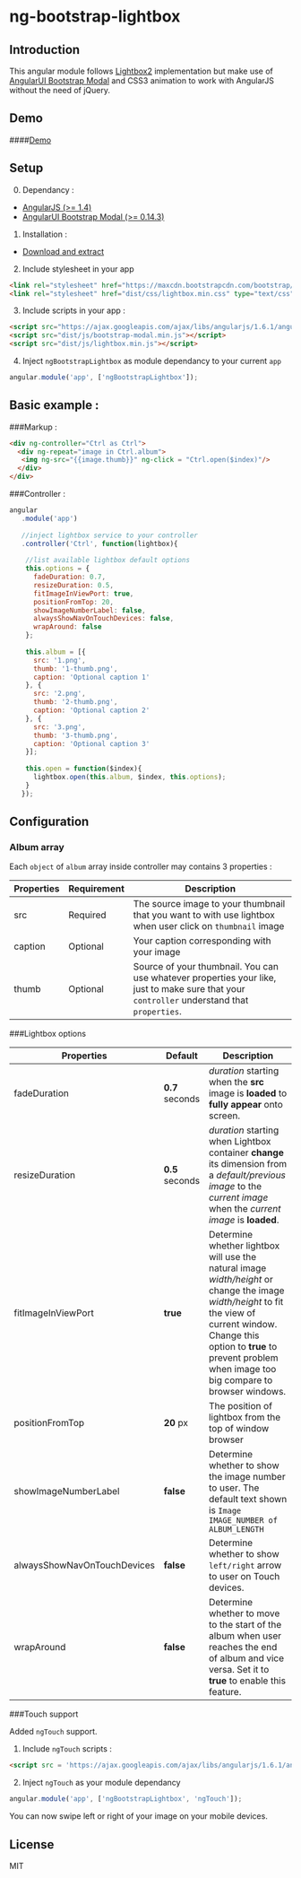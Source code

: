 # ng-bootstrap-lightbox

## Introduction

This angular module follows [Lightbox2](http://lokeshdhakar.com/projects/lightbox2/) implementation but make use of [AngularUI Bootstrap Modal](http://angular-ui.github.io/bootstrap/#/modal) and CSS3 animation to work with AngularJS without the need of jQuery.

## Demo

####[Demo](http://themyth92.com/project/ng-bootstrap-lightbox/index.html)

## Setup

0. Dependancy :

 - [AngularJS (>= 1.4)](https://angularjs.org/)
 - [AngularUI Bootstrap Modal (>= 0.14.3)](http://angular-ui.github.io/bootstrap/#/modal)

1. Installation :

 - [Download and extract](https://github.com/themyth92/ng-bootstrap-lightbox/archive/master.zip)  

2. Include stylesheet in your app

 ```html   
 <link rel="stylesheet" href="https://maxcdn.bootstrapcdn.com/bootstrap/3.3.7/css/bootstrap.min.css" type="text/css"/>
<link rel="stylesheet" href="dist/css/lightbox.min.css" type="text/css">
 ```
 
3. Include scripts in your app : 
 
 ```html
 <script src="https://ajax.googleapis.com/ajax/libs/angularjs/1.6.1/angular.js"> </script>
 <script src="dist/js/bootstrap-modal.min.js"></script>
 <script src="dist/js/lightbox.min.js"></script>
 ```
 
4. Inject `ngBootstrapLightbox` as module dependancy to your current `app`

 ```js
angular.module('app', ['ngBootstrapLightbox']);
 ```

## Basic example : 

###Markup :

```html
<div ng-controller="Ctrl as Ctrl">
  <div ng-repeat="image in Ctrl.album">
   <img ng-src="{{image.thumb}}" ng-click = "Ctrl.open($index)"/>
  </div>
</div>
```

###Controller : 

```js
angular
   .module('app')
   
   //inject lightbox service to your controller
   .controller('Ctrl', function(lightbox){
    
    //list available lightbox default options
    this.options = {
      fadeDuration: 0.7,
      resizeDuration: 0.5,
      fitImageInViewPort: true,
      positionFromTop: 20,  
      showImageNumberLabel: false,
      alwaysShowNavOnTouchDevices: false,
      wrapAround: false
    };
    
    this.album = [{
      src: '1.png',
      thumb: '1-thumb.png',
      caption: 'Optional caption 1'
    }, {
      src: '2.png',
      thumb: '2-thumb.png',
      caption: 'Optional caption 2'
    }, {
      src: '3.png', 
      thumb: '3-thumb.png',
      caption: 'Optional caption 3'
    }]; 
    
    this.open = function($index){
      lightbox.open(this.album, $index, this.options);
    }
   }); 
```

## Configuration

### Album array

Each `object` of `album` array inside controller may contains 3 properties :

Properties | Requirement | Description
----------|-------------|------------
src | Required | The source image to your thumbnail that you want to with use lightbox when user click on `thumbnail` image
caption | Optional | Your caption corresponding with your image 
thumb | Optional | Source of your thumbnail. You can use whatever properties your like, just to make sure that your `controller` understand that `properties`.

###Lightbox options

Properties | Default | Description
-----------|---------|------------
fadeDuration | **0.7** seconds | *duration* starting when the **src** image is **loaded** to **fully appear** onto screen.
resizeDuration | **0.5** seconds | *duration* starting when Lightbox container  **change** its dimension from a *default/previous image* to the *current image* when the *current image* is **loaded**.
fitImageInViewPort | **true** | Determine whether lightbox will use the natural image *width/height*  or change the image *width/height* to fit the view of current window. Change this option to **true** to prevent problem when image too big compare to browser windows.
positionFromTop | **20** px | The position of lightbox from the top of window browser
showImageNumberLabel | **false** | Determine whether to show the image number to user. The default text shown is `Image IMAGE_NUMBER of ALBUM_LENGTH`
alwaysShowNavOnTouchDevices | **false** | Determine whether to show `left/right` arrow to user on Touch devices.
wrapAround | **false** | Determine whether to move to the start of the album when user reaches the end of album and vice versa. Set it to **true** to enable this feature.

###Touch support

Added `ngTouch` support.

1. Include `ngTouch` scripts :

 ```html
 <script src = 'https://ajax.googleapis.com/ajax/libs/angularjs/1.6.1/angular-touch.js'></script>
 ```
 
2. Inject `ngTouch` as your module dependancy
 ```js
 angular.module('app', ['ngBootstrapLightbox', 'ngTouch']);
 ```

You can now swipe left or right of your image on your mobile devices. 

## License

MIT
